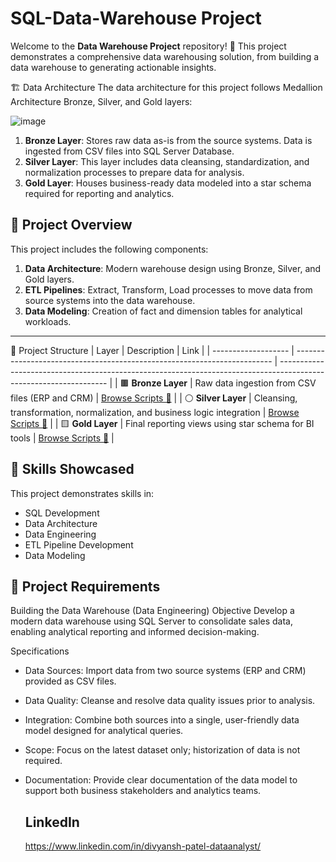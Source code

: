 # SQL-Data-Warehouse Project
Welcome to the **Data Warehouse Project** repository! 🚀
This project demonstrates a comprehensive data warehousing  solution, from building a data warehouse to generating actionable insights.

🏗️ Data Architecture
The data architecture for this project follows Medallion Architecture Bronze, Silver, and Gold layers:

![image](https://github.com/user-attachments/assets/82ef1cee-b66d-4c06-88f8-7b1059e653a0)

1. **Bronze Layer**: Stores raw data as-is from the source systems. Data is ingested from CSV files into SQL Server Database.  
2. **Silver Layer**: This layer includes data cleansing, standardization, and normalization processes to prepare data for analysis.  
3. **Gold Layer**: Houses business-ready data modeled into a star schema required for reporting and analytics.  




## 📖 Project Overview

This project includes the following components:

1. **Data Architecture**: Modern warehouse design using Bronze, Silver, and Gold layers.  
2. **ETL Pipelines**: Extract, Transform, Load processes to move data from source systems into the data warehouse.  
3. **Data Modeling**: Creation of fact and dimension tables for analytical workloads.  
---
📌 Project Structure
| Layer               | Description                                                              | Link                                                                                                              |
| ------------------- | ------------------------------------------------------------------------ | ----------------------------------------------------------------------------------------------------------------- |
| 🟫 **Bronze Layer** | Raw data ingestion from CSV files (ERP and CRM)                          | [Browse Scripts 🔗](https://github.com/divyanshpatel128/SQL-DATA-WAREHOUSE-PROJECTS/tree/main/scripts/bronzer%20) |
| ⚪ **Silver Layer**  | Cleansing, transformation, normalization, and business logic integration | [Browse Scripts 🔗](https://github.com/divyanshpatel128/SQL-DATA-WAREHOUSE-PROJECTS/tree/main/scripts/silver)     |
| 🟨 **Gold Layer**   | Final reporting views using star schema for BI tools                     | [Browse Scripts 🔗](https://github.com/divyanshpatel128/SQL-DATA-WAREHOUSE-PROJECTS/tree/main/scripts/gold%20)    |


## 🎯 Skills Showcased

This project demonstrates skills in:

- SQL Development  
- Data Architecture  
- Data Engineering  
- ETL Pipeline Development  
- Data Modeling  

## 🚀 Project Requirements
Building the Data Warehouse (Data Engineering)
Objective
Develop a modern data warehouse using SQL Server to consolidate sales data, enabling analytical reporting and informed decision-making.

Specifications
- Data Sources: Import data from two source systems (ERP and CRM) provided as CSV files.
- Data Quality: Cleanse and resolve data quality issues prior to analysis.
- Integration: Combine both sources into a single, user-friendly data model designed for analytical queries.
- Scope: Focus on the latest dataset only; historization of data is not required.
- Documentation: Provide clear documentation of the data model to support both business stakeholders and analytics teams.

  ## LinkedIn
  https://www.linkedin.com/in/divyansh-patel-dataanalyst/
  
